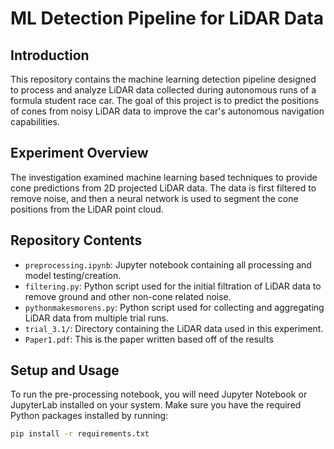 # ML Detection Pipeline for LiDAR Data

## Introduction

This repository contains the machine learning detection pipeline designed to process and analyze LiDAR data collected during autonomous runs of a formula student race car. The goal of this project is to predict the positions of cones from noisy LiDAR data to improve the car's autonomous navigation capabilities.

## Experiment Overview

The investigation examined machine learning based techniques to provide cone predictions from 2D projected LiDAR data. The data is first filtered to remove noise, and then a neural network is used to segment the cone positions from the LiDAR point cloud.

## Repository Contents

- `preprocessing.ipynb`: Jupyter notebook containing all processing and model testing/creation.
- `filtering.py`: Python script used for the initial filtration of LiDAR data to remove ground and other non-cone related noise.
- `pythonmakesmorens.py`: Python script used for collecting and aggregating LiDAR data from multiple trial runs.
- `trial_3.1/`: Directory containing the LiDAR data used in this experiment.
- `Paper1.pdf`: This is the paper written based off of the results 

## Setup and Usage

To run the pre-processing notebook, you will need Jupyter Notebook or JupyterLab installed on your system. Make sure you have the required Python packages installed by running:

```bash
pip install -r requirements.txt
